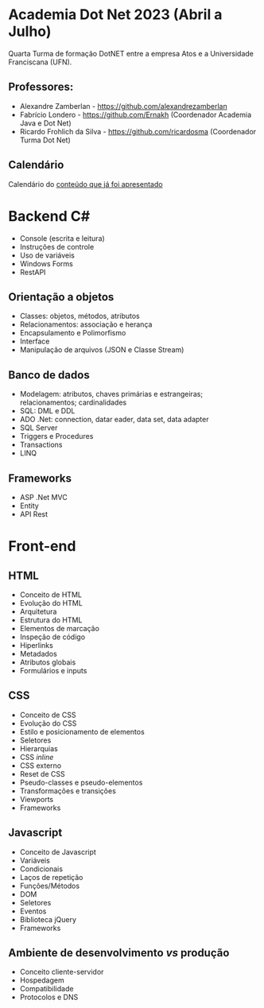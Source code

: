 # Academia Dot Net 2023 (Abril a Julho)

Quarta Turma de formação DotNET entre a empresa Atos e a Universidade Franciscana (UFN).

## Professores: 

- Alexandre Zamberlan - https://github.com/alexandrezamberlan
- Fabrício Londero - https://github.com/Ernakh (Coordenador Academia Java e Dot Net)
- Ricardo Frohlich da Silva - https://github.com/ricardosma (Coordenador Turma Dot Net)

## Calendário

Calendário do <a href="https://retrospectiva-orpin.vercel.app/" target="_blank">
conteúdo que já foi apresentado</a>

# Backend C#

- Console (escrita e leitura)
- Instruções de controle
- Uso de variáveis
- Windows Forms
- RestAPI

## Orientação a objetos

- Classes: objetos, métodos, atributos
- Relacionamentos: associação e herança
- Encapsulamento e Polimorfismo
- Interface
- Manipulação de arquivos (JSON e Classe Stream)

## Banco de dados

- Modelagem: atributos, chaves primárias e estrangeiras; relacionamentos; cardinalidades
- SQL: DML e DDL
- ADO .Net: connection, datar eader, data set, data adapter
- SQL Server
- Triggers e Procedures
- Transactions
- LINQ

## Frameworks

- ASP .Net MVC
- Entity
- API Rest

# Front-end

## HTML
- Conceito de HTML
- Evolução do HTML
- Arquitetura
- Estrutura do HTML
- Elementos de marcação
- Inspeção de código
- Hiperlinks
- Metadados
- Atributos globais
- Formulários e inputs

## CSS
- Conceito de CSS
- Evolução do CSS
- Estilo e posicionamento de elementos
- Seletores
- Hierarquias
- CSS *inline*
- CSS externo
- Reset de CSS
- Pseudo-classes e pseudo-elementos
- Transformações e transições
- Viewports
- Frameworks

## Javascript
- Conceito de Javascript
- Variáveis
- Condicionais
- Laços de repetição
- Funções/Métodos
- DOM
- Seletores
- Eventos
- Biblioteca jQuery
- Frameworks

## Ambiente de desenvolvimento *vs* produção
- Conceito cliente-servidor
- Hospedagem
- Compatibilidade
- Protocolos e DNS

